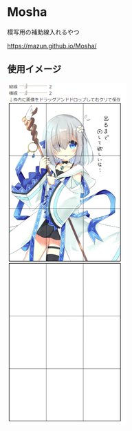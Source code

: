 # Mosha
模写用の補助線入れるやつ

https://mazun.github.io/Mosha/

## 使用イメージ

![Screenshot](https://github.com/mazun/Mosha/blob/master/image.PNG)
